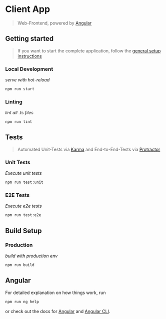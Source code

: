 # Client App
> Web-Frontend, powered by [Angular](https://angular.io)

## Getting started
> If you want to start the complete application, follow the [general setup instructions](../README.md)

### Local Development
*serve with hot-reload*
```bash
npm run start
```

### Linting
*lint all .ts files*
```bash
npm run lint
```

## Tests
> Automated Unit-Tests via [Karma](https://karma-runner.github.io) and End-to-End-Tests via [Protractor](http://www.protractortest.org)

### Unit Tests
*Execute unit tests*
```bash
npm run test:unit
```

### E2E Tests
*Execute e2e tests*
```bash
npm run test:e2e
```

## Build Setup

### Production
*build with production env*
```bash
npm run build
```

## Angular
For detailed explanation on how things work, run 
```bash
npm run ng help 
```
or check out the docs for [Angular](https://angular.io) and [Angular CLI](https://cli.angular.io).
